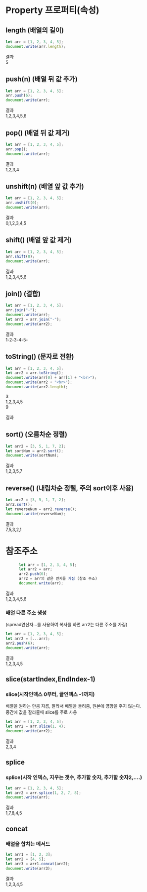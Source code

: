 # Property 프로퍼티(속성)

## length (배열의 길이)

```js
let arr = [1, 2, 3, 4, 5];
document.write(arr.length);
```

결과<br>
5

## push(n) (배열 뒤 값 추가)

```js
let arr = [1, 2, 3, 4, 5];
arr.push(6);
document.write(arr);
```

결과<br>
1,2,3,4,5,6

## pop() (배열 뒤 값 제거)

```js
let arr = [1, 2, 3, 4, 5];
arr.pop();
document.write(arr);
```

결과<br>
1,2,3,4

## unshift(n) (배열 앞 값 추가)

```js
let arr = [1, 2, 3, 4, 5];
arr.unshift(0);
document.write(arr);
```

결과<br>
0,1,2,3,4,5

## shift() (배열 앞 값 제거)

```js
let arr = [1, 2, 3, 4, 5];
arr.shift(0);
document.write(arr);
```

결과<br>
1,2,3,4,5,6

## join() (결합)

```js
let arr = [1, 2, 3, 4, 5];
arr.join("-");
document.write(arr);
let arr2 = arr.join("-");
document.write(arr2);
```

결과<br>
1-2-3-4-5-

## toString() (문자로 전환)

```js
let arr = [1, 2, 3, 4, 5];
let arr2 = arr.toString();
document.write(arr[0] + arr[1] + "<br>");
document.write(arr2 + "<br>");
document.write(arr2.length);
```

3<br>
1,2,3,4,5<br>
9

결과<br>

## sort() (오름차순 정렬)

```js
let arr2 = [3, 5, 1, 7, 2];
let sortNum = arr2.sort();
document.write(sortNum);
```

결과<br>
1,2,3,5,7

## reverse() (내림차순 정렬, 주의 sort이후 사용)

```js
let arr2 = [3, 5, 1, 7, 2];
arr2.sort();
let reverseNum = arr2.reverse();
document.write(reverseNum);
```

결과<br>
7,5,3,2,1
<br>

# 참조주소

```js
      let arr = [1, 2, 3, 4, 5];
      let arr2 = arr;
      arr2.push(6);
      arr2 = arr의 같은 번지를 가짐 (참조 주소)
      document.write(arr);
```

결과<br>
1,2,3,4,5,6

### 배열 다른 주소 생성

(spread연산자...를 사용하여 복사를 하면 arr2는 다른 주소를 가짐)

```js
let arr = [1, 2, 3, 4, 5];
let arr2 = [...arr];
arr2.push(6);
document.write(arr);
```

결과<br>
1,2,3,4,5

## slice(startIndex,EndIndex-1)

### slice(시작인덱스 0부터, 끝인덱스 -1까지)<br>

배열을 원하는 만큼 자름, 잘라서 배열을 돌려줌, 원본에 영향을 주지 않는다.<br>
중간에 값을 잘라줄때 slice를 주로 사용

```js
let arr = [1, 2, 3, 4, 5];
let arr2 = arr.slice(1, 4);
document.write(arr2);
```

결과<br>
2,3,4

## splice

### splice(시작 인덱스, 지우는 갯수, 추가할 숫자, 추가할 숫자2,....)

```js
let arr = [1, 2, 3, 4, 5];
let arr2 = arr.splice(1, 2, 7, 8);
document.write(arr);
```

결과<br>
1,7,8,4,5

## concat

### 배열을 합치는 메서드

```js
let arr1 = [1, 2, 3];
let arr2 = [4, 5];
let arr3 = arr1.concat(arr2);
document.write(arr3);
```

결과<br>
1,2,3,4,5
